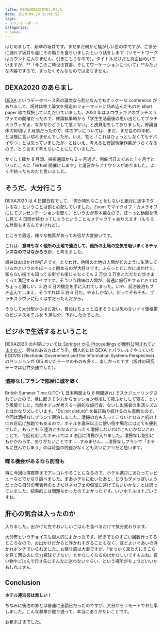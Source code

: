 ```yaml
---
title: DEXA2020に参加しました
date: 2020-09-29 15:06:52
tags:
- イベントレポート
categories:
- Sakai
---
```

はじめまして、新卒の坂井です。まだまだ何かと騒がしい世の中ですが、ご多分に漏れず坂井も遂にその煽りを食らいましたという話をします（リモートワークはカウントに入りません、引きこもりなので）。タイトルだけだと真面目めいていますが、**「今このご時世の覚書、そしてワーケーションについて」**みたいな内容ですので、まったくそんなものではありません。

## DEXA2020 のあらまし
[DEXA](http://www.dexa.org/dexa2020) というデータベース系の論文なら割となんでもオッケーな conference がありまして、坂井は修士論文を指定のフォーマットに詰め込んだものを short paper 枠で採択していただいていました。2020 年はスロヴァキアのブラチスラヴァでの開催だったので、修論執筆時から「学生生活最後の思い出としてブラチスラヴァかぁ、なかなかどうして悪くない」と皮算用をしておりました。修論自体の締切は 2 月頭だったので、件のアレについては、まだ、まだ世の中平和、とは既に言い切れませんでしたが。いえ、割と「これはひょっとしなくてもヤバイやつ」とは思っていましたが、とはいえ、考えると修論執筆作業がつらくなるので、とりあえず考えないことにしていました。

かくして確か 8 月頭、採択通知から 2 ヶ月過ぎ、開催当日まであと 1 ヶ月半といったころに「virtual 開催にします」と運営からアナウンスがありました。よくぞ粘ったものだと思いました。

## そうだ、大分行こう
DEXA2020 は 4 日間日程でして、「何か特別なことをしないと絶対に途中でダレるな」ということは割と心配していました。Zoom でマイクオフ・カメラオフにしてプレゼンテーションを聴く、というのが基本線なので、ぼーっと動画を流し見て 4 日間が終わってしまうということもメチャクチャありえます（もちろん発表もするんですけれど）。

ところで最近、様々な施策があってお宿が大変安いです。

これは、**意味もなく他所の土地で連泊して、他所の土地の空気を吸いまくるチャンスなのではなかろうか**、と考えました。

坂井はお出かけが好きです。とりわけ、他所の土地の人間がどのように生活しているかというのをぼーっと眺めるのが大好きです。ふらっとどこかに出かけて、知らない街でも知ってる街でも街じゃなくても 2 万歩 3 万歩とただただ歩きまくって満足するタイプです。そういう趣味の人間が、普通に旅行をするときではちょっと難しい、3 泊 4 日の機会を手に入れてしまった。いや、前泊後泊もブチ込んでしまえ、そうすれば 5 泊 6 日だ。やるしかない。だってそもそも、ブラチスラヴァに行くはずだったんだから。

そうして大分駅からほど近い、普段はちょっと泊まろうとは思わないイイ価格帯のビジネスホテルを 5 連泊分、予約したのでした。

## ビジホで生活するということ
DEXA2020 の内容については [Springer から Proceedings が無料公開されていますので](http://www.dexa.org/free_proceedings)、興味のある方はどうぞ。個人的には DEXA とパラレルでやっていた EGOVIS (Electronic Government and the Information Systems Perspective) のセッションが GIS めいたテーマのものも多く、楽しかったです（坂井の研究テーマは公共交通でした）。

### 清掃なしプランで部屋に城を築く
British Summer Time (UTC+1, 日本時間より 8 時間遅れ) でスケジューリングされていたので、昼に起きて夕方からセッション参加して夜ふかしして寝る、という風情でした。当然ホテルが考える一般的な旅行者、ないし出張者の生活リズムとはかなりズレています。"Do not disturb" を毎日貼り続けるのも面倒なので、今回は清掃なしプランで宿泊しました。清掃の方も入ってこないとなると机の上にお店広げ放題でもあるので、ホテルを寝床以上に使い倒す場合にはとても便利でした。もっとも 5 連泊ともなるとまったく清掃しないわけにもいかないとのことで、今回利用したホテルでは 3 泊目に清掃が入りました。清掃なし割引にもかかわらず、ありがたいことです……すみません……清掃なしプランで「ホテルに住んでしまう」のは時差の問題がなくとも大いにアリだと思います。

### 喋る機会があるなら防音も
特に今回は深夜帯までアレコレやることになるので、ホテル選びにあたってレビューなどでかなり調べました。まあホテルに赴いたあと、どうもダメっぽいようだったら自分の発表枠のときだけネカフェの個室に逃げてもいいかな、とは思っていました。結果的には問題なかったのでよかったです。いいホテルはすごいですね。

## 肝心の気合は入ったのか
入りました。出かけた先でおいしいごはんを食べるだけで気分変わります。

大分市というチョイスも個人的によかったです。好きでものすごい回数行ってるところなので、お出かけだからと浮かれすぎることもなく、ほどよいぐあいの浮かれポンチでいられました。お祭り感は大事ですが、「せっかく来たのにそこらを見て回るのに全力投球できない」とかなしくなるのはかなしいですもんね。買い物やごはんで行き先にそんなに迷わないぐらい、という場所がちょうどいいかもしれません。

## Conclusion
**ホテル連泊芸は楽しい！**

ちなみに後泊のあとは普通に出勤日だったのですが、大分からリモートでお仕事しました。こんな暴挙が罷り通って、本当にありがたいことです。

お粗末さまでした。